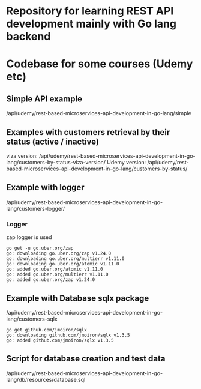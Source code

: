 # Repository for learning REST API development mainly with Go lang backend
# Codebase for some courses (Udemy etc)

## Simple API example
/api/udemy/rest-based-microservices-api-development-in-go-lang/simple

## Examples with customers retrieval by their status (active / inactive)
viza version: /api/udemy/rest-based-microservices-api-development-in-go-lang/customers-by-status-viza-version/
Udemy version: /api/udemy/rest-based-microservices-api-development-in-go-lang/customers-by-status/

## Example with logger
/api/udemy/rest-based-microservices-api-development-in-go-lang/customers-logger/
### Logger
zap logger is used
```
go get -u go.uber.org/zap
go: downloading go.uber.org/zap v1.24.0
go: downloading go.uber.org/multierr v1.11.0
go: downloading go.uber.org/atomic v1.11.0
go: added go.uber.org/atomic v1.11.0
go: added go.uber.org/multierr v1.11.0
go: added go.uber.org/zap v1.24.0
```

## Example with Database sqlx package
/api/udemy/rest-based-microservices-api-development-in-go-lang/customers-sqlx
```
go get github.com/jmoiron/sqlx   
go: downloading github.com/jmoiron/sqlx v1.3.5
go: added github.com/jmoiron/sqlx v1.3.5
```

## Script for database creation and test data
/api/udemy/rest-based-microservices-api-development-in-go-lang/db/resources/database.sql

